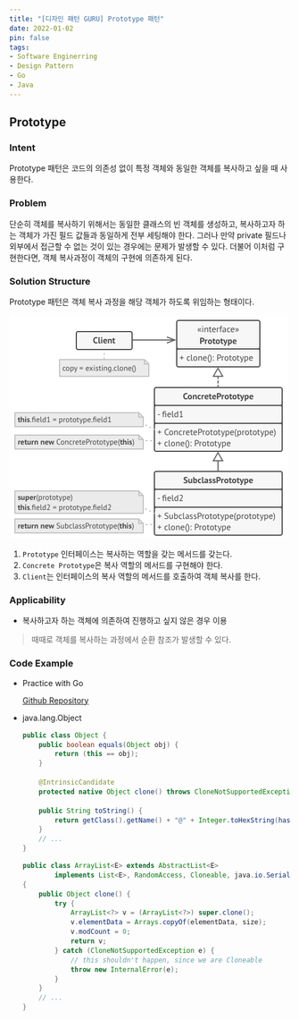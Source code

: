 ```yaml
---
title: "[디자인 패턴 GURU] Prototype 패턴"
date: 2022-01-02
pin: false
tags:
- Software Enginerring
- Design Pattern
- Go
- Java
---
```


## Prototype

### Intent

Prototype 패턴은 코드의 의존성 없이 특정 객체와 동일한 객체를 복사하고 싶을 때 사용한다.

### Problem

단순히 객체를 복사하기 위해서는 동일한 클래스의 빈 객체를 생성하고, 복사하고자 하는 객체가 가진 필드 값들과 동일하게 전부 세팅해야 한다. 그러나 만약 private 필드나 외부에서 접근할 수 없는 것이 있는 경우에는 문제가 발생할 수 있다. 더불어 이처럼 구현한다면, 객체 복사과정이 객체의 구현에 의존하게 된다.

### Solution Structure

Prototype 패턴은 객체 복사 과정을 해당 객체가 하도록 위임하는 형태이다.

![Prototype Structure[^1]](images/prototype-structure.png)

1. `Prototype` 인터페이스는 복사하는 역할을 갖는 메서드를 갖는다.
2. `Concrete Prototype`은 복사 역할의 메서드를 구현해야 한다.
3. `Client`는 인터페이스의 복사 역할의 메서드를 호출하여 객체 복사를 한다.

### Applicability

- 복사하고자 하는 객체에 의존하여 진행하고 싶지 않은 경우 이용

> 때때로 객체를 복사하는 과정에서 순환 참조가 발생할 수 있다.

### Code Example

- Practice with Go

  [Github Repository](https://github.com/joonparkhere/records/tree/main/design-pattern/project/hello-creational-pattern/prototype)

- java.lang.Object

  ```java
  public class Object {
      public boolean equals(Object obj) {
          return (this == obj);
      }
      
      @IntrinsicCandidate
      protected native Object clone() throws CloneNotSupportedException;
      
      public String toString() {
          return getClass().getName() + "@" + Integer.toHexString(hashCode());
      }
      // ...
  }
  ```

  ```java
  public class ArrayList<E> extends AbstractList<E>
          implements List<E>, RandomAccess, Cloneable, java.io.Serializable
  {
      public Object clone() {
          try {
              ArrayList<?> v = (ArrayList<?>) super.clone();
              v.elementData = Arrays.copyOf(elementData, size);
              v.modCount = 0;
              return v;
          } catch (CloneNotSupportedException e) {
              // this shouldn't happen, since we are Cloneable
              throw new InternalError(e);
          }
      }
      // ...
  }
  ```

[^1]: [Prototype Origin](https://refactoring.guru/design-patterns/prototype)

